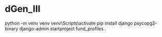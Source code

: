 # dGen_III


python -m venv venv
venv\Scripts\activate
pip install django psycopg2-binary
django-admin startproject fund_profiles .